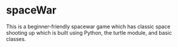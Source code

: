 # spaceWar
This is a beginner-friendly spacewar game which has classic space shooting up which is built using Python, the turtle module, and basic classes. 
